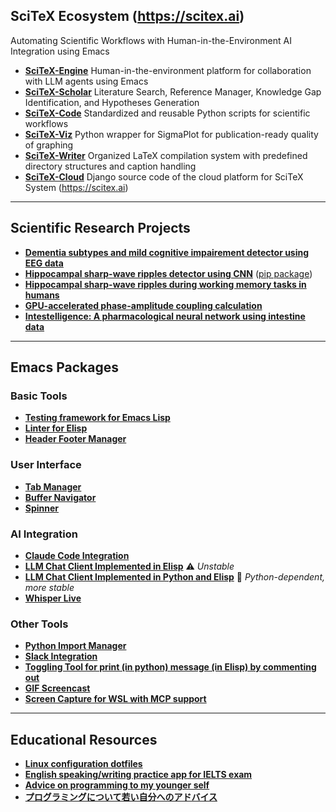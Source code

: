 ## SciTeX Ecosystem (https://scitex.ai)
Automating Scientific Workflows with Human-in-the-Environment AI Integration using Emacs

- [**SciTeX-Engine**](https://github.com/ywatanabe1989/emacs-claude-code) Human-in-the-environment platform for collaboration with LLM agents using Emacs
- [**SciTeX-Scholar**](https://github.com/ywatanabe1989/SciTeX-Code/tree/main/src/scitex/scholar) Literature Search, Reference Manager, Knowledge Gap Identification, and Hypotheses Generation
- [**SciTeX-Code**](https://github.com/ywatanabe1989/SciTeX-Code) Standardized and reusable Python scripts for scientific workflows
- [**SciTeX-Viz**](https://github.com/ywatanabe1989/SciTeX-Viz) Python wrapper for SigmaPlot for publication-ready quality of graphing
- [**SciTeX-Writer**](https://github.com/ywatanabe1989/SciTeX-Writer) Organized LaTeX compilation system with predefined directory structures and caption handling
- [**SciTeX-Cloud**](https://github.com/ywatanabe1989/SciTeX-Cloud) Django source code of the cloud platform for SciTeX System (https://scitex.ai)

---

## Scientific Research Projects

- [**Dementia subtypes and mild cognitive impairement detector using EEG data**](https://github.com/yanagisawa-lab/eeg-dementia-classification)
- [**Hippocampal sharp-wave ripples detector using CNN**](https://github.com/ywatanabe1989/towards-threshold-invariance-in-defining-hippocampal-ripples) ([pip package](https://github.com/ywatanabe1989/ripple_detector_CNN))
- [**Hippocampal sharp-wave ripples during working memory tasks in humans**](https://github.com/ywatanabe1989/ripple-wm-code)
- [**GPU-accelerated phase-amplitude coupling calculation**](https://github.com/ywatanabe1989/gpac)
- [**Intestelligence: A pharmacological neural network using intestine data**](https://github.com/ywatanabe1989/intestelligence)

---

## Emacs Packages

### Basic Tools
- [**Testing framework for Emacs Lisp**](https://github.com/ywatanabe1989/elisp-test)
- [**Linter for Elisp**](https://github.com/ywatanabe1989/elisp-linter)
- [**Header Footer Manager**](https://github.com/ywatanabe1989/emacs-header-footer-manager)

### User Interface
- [**Tab Manager**](https://github.com/ywatanabe1989/emacs-tab-manager)
- [**Buffer Navigator**](https://github.com/ywatanabe1989/emacs-buffer-navigation)
- [**Spinner**](https://github.com/ywatanabe1989/emacs-spinner)

### AI Integration
- [**Claude Code Integration**](https://github.com/ywatanabe1989/emacs-claude-code)
- [**LLM Chat Client Implemented in Elisp**](https://github.com/ywatanabe1989/emacs-llm) ⚠️ *Unstable*
- [**LLM Chat Client Implemented in Python and Elisp**](https://github.com/ywatanabe1989/genai) 🐍 *Python-dependent, more stable*
- [**Whisper Live**](https://github.com/ywatanabe1989/emacs-whisper-live)

### Other Tools
- [**Python Import Manager**](https://github.com/ywatanabe1989/emacs-python-import-manager)
- [**Slack Integration**](https://github.com/ywatanabe1989/emacs-slack)
- [**Toggling Tool for print (in python) message (in Elisp) by commenting out**](https://github.com/ywatanabe1989/emacs-message)
- [**GIF Screencast**](https://github.com/ywatanabe1989/emacs-gif-screencast)
- [**Screen Capture for WSL with MCP support**](https://github.com/ywatanabe1989/emacs-gif-screencast)

---

## Educational Resources
- [**Linux configuration dotfiles**](https://github.com/ywatanabe1989/.dotfiles-public)
- [**English speaking/writing practice app for IELTS exam**](https://ai-ielts.app/)
- [**Advice on programming to my younger self**](./docs/advice-for-my-younger-myself-en.md)
- [**プログラミングについて若い自分へのアドバイス**](./docs/advice-for-my-younger-myself-ja.md)
